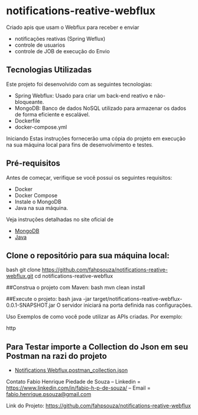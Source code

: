 # notifications-reative-webflux
Criado apis que usam o Webflux para receber e enviar 
- notificações reativas (Spring Weflux)
- controle de usuarios
- controle de JOB de execução do Envio

## Tecnologias Utilizadas
Este projeto foi desenvolvido com as seguintes tecnologias:

- Spring Webflux: Usado para criar um back-end reativo e não-bloqueante.
- MongoDB: Banco de dados NoSQL utilizado para armazenar os dados de forma eficiente e escalável.
- Dockerfile
- docker-compose.yml

Iniciando
Estas instruções fornecerão uma cópia do projeto em execução na sua máquina local para fins de desenvolvimento e testes.

## Pré-requisitos
Antes de começar, verifique se você possui os seguintes requisitos:
- Docker
- Docker Compose
- Instale o MongoDB
- Java na sua máquina. 

Veja instruções detalhadas no site oficial de 
- [MongoDB](https://docs.mongodb.com/manual/installation/)
- [Java](https://www.java.com/en/download/help/download_options.html)

## Clone o repositório para sua máquina local:
bash
git clone https://github.com/fahpsouza/notifications-reative-webflux.git
cd notifications-reative-webflux

##Construa o projeto com Maven:
bash
mvn clean install

##Execute o projeto:
bash
java -jar target/notifications-reative-webflux-0.0.1-SNAPSHOT.jar
O 
servidor iniciará na porta definida nas configurações.

Uso
Exemplos de como você pode utilizar as APIs criadas. Por exemplo:

http
## Para Testar importe a Collection do Json em seu Postman na razi do projeto
- [Notifications Webflux.postman_collection.json](https://github.com/fahpsouza/notifications-reative-webflux/blob/master/Notifications%20Webflux.postman_collection.json)

Contato
Fabio Henrique Piedade de Souza 
– Linkedin = https://www.linkedin.com/in/fabio-h-p-de-souza/ 
– Email = fabio.henrique.psouza@gmail.com

Link do Projeto: https://github.com/fahpsouza/notifications-reative-webflux